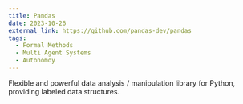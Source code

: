 ```yaml
---
title: Pandas
date: 2023-10-26
external_link: https://github.com/pandas-dev/pandas
tags:
  - Formal Methods
  - Multi Agent Systems
  - Autonomoy
---
```


Flexible and powerful data analysis / manipulation library for Python, providing labeled data structures.

<!--more-->
